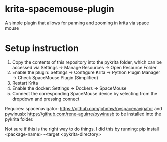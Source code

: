 # krita-spacemouse-plugin
A simple plugin that allows for panning and zooming in krita via space mouse

# Setup instruction
1. Copy the contents of this repository into the pykrita folder, which can be accessed via Settings -> Manage Resources -> Open Resource Folder
2. Enable the plugin: Settings -> Configure Krita -> Python Plugin Manager -> Check SpaceMouse Plugin (Simplified)
3. Restart Krita
4. Enable the docker: Settings -> Dockers -> SpaceMouse
5. Connect the corresponding SpaceMouse device by selecting from the dropdown and pressing connect

Requires:
spacenavigator: https://github.com/johnhw/pyspacenavigator
and
pywinusb: https://github.com/rene-aguirre/pywinusb
to be installed into the pykrita folder.

Not sure if this is the right way to do things, I did this by running:
  pip install \<package-name\> --target \<pykrita-directory\>
